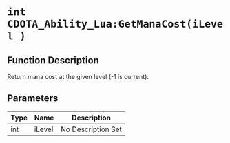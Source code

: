 # `int CDOTA_Ability_Lua:GetManaCost(iLevel )`
## Function Description
Return mana cost at the given level (-1 is current).
## Parameters
Type|Name|Description
--|--|--
int|iLevel|No Description Set
